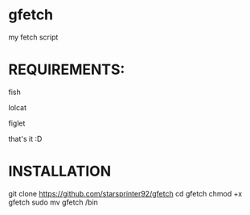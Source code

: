 # gfetch

my fetch script

# REQUIREMENTS:
 
 fish
 
 lolcat
 
 figlet
 
 that's it :D

# INSTALLATION 

git clone https://github.com/starsprinter92/gfetch
cd gfetch
chmod +x gfetch
sudo mv gfetch /bin
